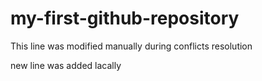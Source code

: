 # my-first-github-repository

This line was modified manually during conflicts resolution

new line was added lacally
